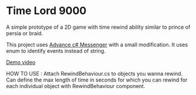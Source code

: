 # Time Lord 9000
A simple prototype of a 2D game with time rewind ability similar to prince of persia or braid.

This project uses [Advance c# Messenger](http://wiki.unity3d.com/index.php?title=Advanced_CSharp_Messenger) with a small modification. It  uses enum to identify events instead of string.

[Demo video](https://youtu.be/l6BYY9MY1GY)

HOW TO USE :
Attach RewindBehaviour.cs to objects you wanna rewind. Can define the max length of time in seconds for which you can rewind for each individual object with RewindBehaviour component. 
